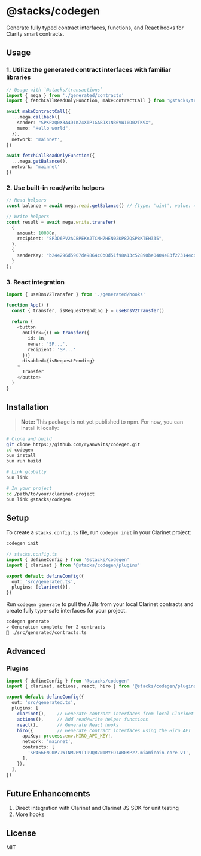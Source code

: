 # @stacks/codegen

Generate fully typed contract interfaces, functions, and React hooks for Clarity smart contracts.

## Usage

### 1. Utilize the generated contract interfaces with familiar libraries
```typescript
// Usage with `@stacks/transactions`
import { mega } from './generated/contracts'
import { fetchCallReadOnlyFunction, makeContractCall } from '@stacks/transactions'

await makeContractCall({
  ...mega.callback({
    sender: "SPKPXQ0X3A4D1KZ4XTP1GABJX1N36VW10D02TK9X",
    memo: "Hello world",
  }),
  network: 'mainnet',
})

await fetchCallReadOnlyFunction({
  ...mega.getBalance(),
  network: 'mainnet'
})
```

### 2. Use built-in read/write helpers
```typescript
// Read helpers
const balance = await mega.read.getBalance() // {type: 'uint', value: 42000000n}

// Write helpers
const result = await mega.write.transfer(
  {
    amount: 10000n,
    recipient: "SP3D6PV2ACBPEKYJTCMH7HEN02KP87QSP8KTEH335",
  },
  {
    senderKey: "b244296d5907de9864c0b0d51f98a13c52890be0404e83f273144cd5b9960eed01",
  }
);
```

### 3. React integration
```typescript
import { useBnsV2Transfer } from './generated/hooks'

function App() {
  const { transfer, isRequestPending } = useBnsV2Transfer()
  
  return (
    <button 
      onClick={() => transfer({
        id: 1n,
        owner: 'SP...',
        recipient: 'SP...'
      })}
      disabled={isRequestPending}
    >
      Transfer
    </button>
  )
}
```

## Installation

> **Note:** This package is not yet published to npm. For now, you can install it locally:

```bash
# Clone and build
git clone https://github.com/ryanwaits/codegen.git
cd codegen
bun install
bun run build

# Link globally
bun link

# In your project
cd /path/to/your/clarinet-project
bun link @stacks/codegen
```
## Setup

To create a `stacks.config.ts` file, run `codegen init` in your Clarinet project:

```bash
codegen init
```

```typescript
// stacks.config.ts
import { defineConfig } from '@stacks/codegen'
import { clarinet } from '@stacks/codegen/plugins'

export default defineConfig({
  out: 'src/generated.ts',
  plugins: [clarinet()],
})
```

Run `⁠codegen generate` to pull the ABIs from your local Clarinet contracts and create fully type-safe interfaces for your project.

```bash
codegen generate
✔ Generation complete for 2 contracts
📄 ./src/generated/contracts.ts
```

## Advanced

### Plugins

```typescript
import { defineConfig } from '@stacks/codegen'
import { clarinet, actions, react, hiro } from '@stacks/codegen/plugins'

export default defineConfig({
  out: 'src/generated.ts',
  plugins: [
    clarinet(),    // Generate contract interfaces from local Clarinet project
    actions(),     // Add read/write helper functions
    react(),       // Generate React hooks
    hiro({         // Generate contract interfaces using the Hiro API
      apiKey: process.env.HIRO_API_KEY!,
      network: 'mainnet',
      contracts: [
        'SP466FNC0P7JWTNM2R9T199QRZN1MYEDTAR0KP27.miamicoin-core-v1',
      ],
    }),
  ],
})
```

## Future Enhancements

1. Direct integration with Clarinet and Clarinet JS SDK for unit testing
2. More hooks

## License

MIT